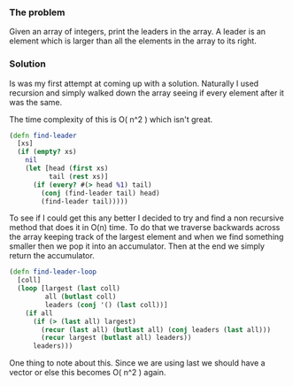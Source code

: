 ### The problem

Given an array of integers, print the leaders in the array. A leader is an element which is larger than all the elements in the array to its right.

### Solution

Is was my first attempt at coming up with a solution. Naturally I used recursion and simply walked down the array seeing if every element after it was the same.

The time complexity of this is O( n^2 ) which isn't great.

```clojure
(defn find-leader
  [xs]
  (if (empty? xs)
    nil
    (let [head (first xs)
          tail (rest xs)]
      (if (every? #(> head %1) tail)
        (conj (find-leader tail) head)
        (find-leader tail)))))
```

To see if I could get this any better I decided to try and find a non recursive method that does it in O(n) time. To do that we traverse backwards across the array keeping track of the largest element and when we find something smaller then we pop it into an accumulator. Then at the end we simply return the accumulator.

```clojure
(defn find-leader-loop
  [coll]
  (loop [largest (last coll)
         all (butlast coll)
         leaders (conj '() (last coll))]
    (if all
      (if (> (last all) largest)
        (recur (last all) (butlast all) (conj leaders (last all)))
        (recur largest (butlast all) leaders))
      leaders)))
```
One thing to note about this. Since we are using last we should have a vector or else this becomes O( n^2 ) again.
